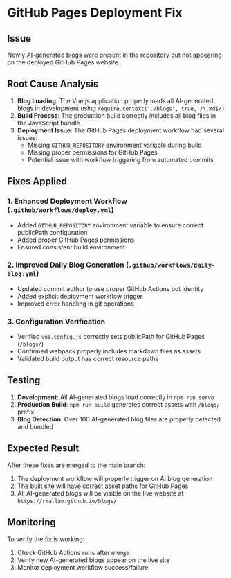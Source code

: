 # GitHub Pages Deployment Fix

## Issue
Newly AI-generated blogs were present in the repository but not appearing on the deployed GitHub Pages website.

## Root Cause Analysis
1. **Blog Loading**: The Vue.js application properly loads all AI-generated blogs in development using `require.context('./blogs', true, /\.md$/)`
2. **Build Process**: The production build correctly includes all blog files in the JavaScript bundle
3. **Deployment Issue**: The GitHub Pages deployment workflow had several issues:
   - Missing `GITHUB_REPOSITORY` environment variable during build
   - Missing proper permissions for GitHub Pages
   - Potential issue with workflow triggering from automated commits

## Fixes Applied

### 1. Enhanced Deployment Workflow (`.github/workflows/deploy.yml`)
- Added `GITHUB_REPOSITORY` environment variable to ensure correct publicPath configuration
- Added proper GitHub Pages permissions
- Ensured consistent build environment

### 2. Improved Daily Blog Generation (`.github/workflows/daily-blog.yml`)
- Updated commit author to use proper GitHub Actions bot identity
- Added explicit deployment workflow trigger
- Improved error handling in git operations

### 3. Configuration Verification
- Verified `vue.config.js` correctly sets publicPath for GitHub Pages (`/blogs/`)
- Confirmed webpack properly includes markdown files as assets
- Validated build output has correct resource paths

## Testing
1. **Development**: All AI-generated blogs load correctly in `npm run serve`
2. **Production Build**: `npm run build` generates correct assets with `/blogs/` prefix
3. **Blog Detection**: Over 100 AI-generated blog files are properly detected and bundled

## Expected Result
After these fixes are merged to the main branch:
1. The deployment workflow will properly trigger on AI blog generation
2. The built site will have correct asset paths for GitHub Pages
3. All AI-generated blogs will be visible on the live website at `https://rmallam.github.io/blogs/`

## Monitoring
To verify the fix is working:
1. Check GitHub Actions runs after merge
2. Verify new AI-generated blogs appear on the live site
3. Monitor deployment workflow success/failure